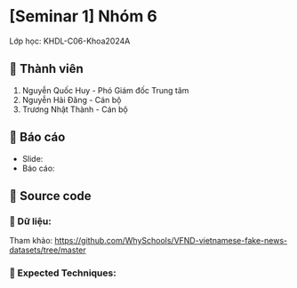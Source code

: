 
# [Seminar 1] Nhóm 6
Lớp học: KHDL-C06-Khoa2024A 

## :beginner: Thành viên


1. Nguyễn Quốc Huy - Phó Giám đốc Trung tâm  
2. Nguyễn Hải Đăng - Cán bộ  
3. Trương Nhật Thành - Cán bộ  

## :triangular_flag_on_post: Báo cáo

- Slide:
- Báo cáo:

## :pencil: Source code



### :small_blue_diamond: Dữ liệu:
Tham khảo: https://github.com/WhySchools/VFND-vietnamese-fake-news-datasets/tree/master
### :small_blue_diamond: Expected Techniques:


          